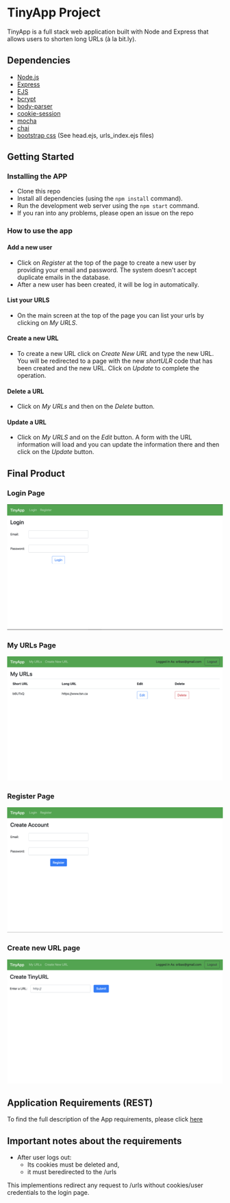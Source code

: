 # TinyApp Project

TinyApp is a full stack web application built with Node and Express that allows users to shorten long URLs (à la bit.ly).

## Dependencies

- [Node.js](https://nodejs.org/en/)
- [Express](https://expressjs.com/)
- [EJS](https://ejs.co/)
- [bcrypt](https://www.npmjs.com/package/bcrypt)
- [body-parser](https://www.npmjs.com/package/body-parser)
- [cookie-session](https://expressjs.com/en/resources/middleware/cookie-session.html)
- [mocha](https://mochajs.org/)
- [chai](https://www.chaijs.com/)
- [bootstrap css](https://getbootstrap.com/docs/3.4/css/) (See head.ejs, urls_index.ejs files)

## Getting Started

### Installing the APP
- Clone this repo
- Install all dependencies (using the `npm install` command).
- Run the development web server using the `npm start` command.
- If you ran into any problems, please open an issue on the repo

### How to use the app
#### Add a new user
- Click on *Register* at the top of the page to create a new user by providing your email and password. The system doesn't accept duplicate emails in the database.
- After a new user has been created, it will be log in automatically.
#### List your URLS
- On the main screen at the top of the page you can list your urls by clicking on *My URLS*.
#### Create a new URL
- To create a new URL click on *Create New URL* and type the new URL. You will be redirected to a page with the new *shortULR* code that has been created and the new URL. Click on *Update* to complete the operation.
#### Delete a URL
- Click on *My URLs* and then on the *Delete* button.
#### Update a URL
- Click on *My URLS* and on the *Edit* button. A form with the URL information will load and you can update the information there and then click on the *Update* button.

## Final Product

### Login Page
!["Screenshot of Login page"](https://github.com/wbox/tinyapp/blob/master/docs/login.png)
### My URLs Page
!["Screenshot of URLs page"](https://github.com/wbox/tinyapp/blob/master/docs/urls-page.png)
### Register Page
!["Screenshot of Register page"](https://github.com/wbox/tinyapp/blob/master/docs/register-page.png)
### Create new URL page
!["screenshot of Creating a new TinyURL"](https://github.com/wbox/tinyapp/blob/master/docs/create-new-tinyurl.png)

## Application Requirements (REST)

To find the full description of the App requirements, please click [here](https://github.com/wbox/tinyapp/blob/master/docs/system-requirements.md)

## Important notes about the requirements

- After user logs out:
  - Its cookies must be deleted and,
  - it must beredirected to the /urls

This implementions redirect any request to /urls without cookies/user credentials to the login page.



